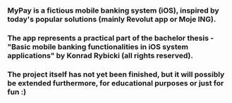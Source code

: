 ###  MyPay is a fictious mobile banking system (iOS), inspired by today's popular solutions (mainly Revolut app or Moje ING).
### The app represents a practical part of the bachelor thesis - "Basic mobile banking functionalities in iOS system applications" by Konrad Rybicki (all rights reserved).
### The project itself has not yet been finished, but it will possibly be extended furthermore, for educational purposes or just for fun :)







